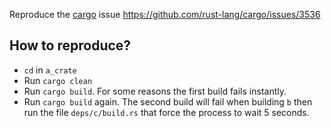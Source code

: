 Reproduce the [cargo](https://github.com/rust-lang/cargo) issue https://github.com/rust-lang/cargo/issues/3536

## How to reproduce?

- `cd` in `a_crate`
- Run `cargo clean`
- Run `cargo build`. For some reasons the first build fails instantly.
- Run `cargo build` again. The second build will fail when building `b` then run the file `deps/c/build.rs` that force the process to wait 5 seconds.
